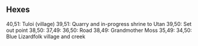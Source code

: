 ## Hexes

40,51: Tuloi (village)
39,51: Quarry and in-progress shrine to Utan
39,50: Set out point
38,50:
37,49:
36,50: Road
38,49: Grandmother Moss
35,49: 
34,50: Blue Lizardfolk village and creek